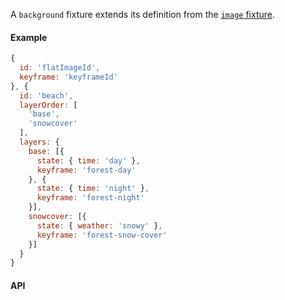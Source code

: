 A `background` fixture extends its definition from the [`image` fixture](#/engine/fixtures/images).

#### Example

```js
{
  id: 'flatImageId',
  keyframe: 'keyframeId'
}, {
  id: 'beach',
  layerOrder: [
    'base',
    'snowcover'
  ],
  layers: {
    base: [{
      state: { time: 'day' },
      keyframe: 'forest-day'
    }, {
      state: { time: 'night' },
      keyframe: 'forest-night'
    }],
    snowcover: [{
      state: { weather: 'snowy' },
      keyframe: 'forest-snow-cover'
    }]
  }
}
```

#### API

